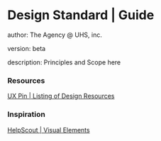 # Design Standard | Guide

author: The Agency @ UHS, inc.

version: beta

description: Principles and Scope here

### Resources
[UX Pin | Listing of Design Resources](https://adele.uxpin.com/)

### Inspiration
[HelpScout | Visual Elements](https://style.helpscout.com/visual-elements/)